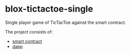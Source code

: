 # blox-tictactoe-single
Single player game of TicTacToe against the smart contract.

The project consists of:
* [smart contract](contract/)
* [dapp](dapp/)
